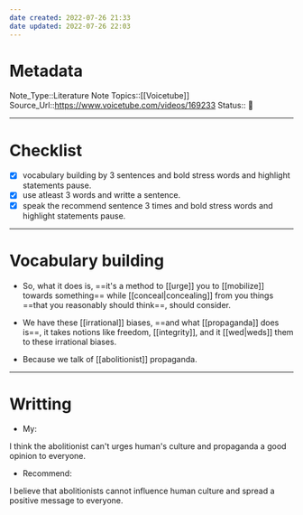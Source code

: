 ```yaml
---
date created: 2022-07-26 21:33
date updated: 2022-07-26 22:03
---
```


# Metadata

Note_Type::Literature Note
Topics::[[Voicetube]]
Source_Url::<https://www.voicetube.com/videos/169233>
Status:: 👶

---

# Checklist

- [x] vocabulary building by 3 sentences and bold stress words and highlight statements pause.
- [x] use atleast 3 words and writte a sentence.
- [x] speak the recommend sentence 3 times and bold stress words and highlight statements pause.

---

# Vocabulary building

- So, what it does is, ==it's a method to [[urge]] you to [[mobilize]] towards something== while [[conceal|concealing]] from you things ==that you reasonably should think==, should consider.

- We have these [[irrational]] biases, ==and what [[propaganda]] does is==, it takes notions like freedom, [[integrity]], and it [[wed|weds]] them to these irrational biases.

- Because we talk of [[abolitionist]] propaganda.

---

# Writting

- My:

I think the abolitionist can't urges human's culture and propaganda a good opinion to everyone.

- Recommend:

I believe that abolitionists cannot influence human culture and spread a positive message to everyone.
